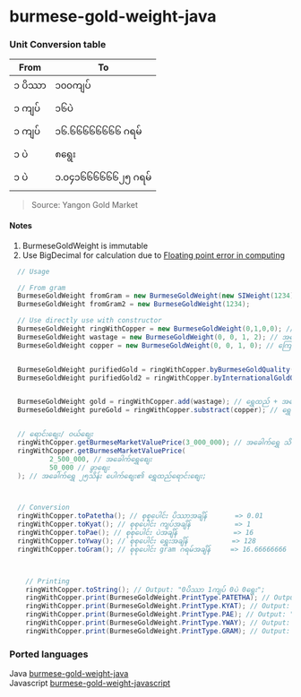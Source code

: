 # burmese-gold-weight-java
### Unit Conversion table
|From|To|
|--|--|
|၁ ပိဿာ| ၁၀၀ကျပ်|
|၁ ကျပ်| ၁၆ပဲ|
|၁ ကျပ်| ၁၆.၆၆၆၆၆၆၆၆ ဂရမ်|
|၁ ပဲ| ၈ရွေး|
|၁ ပဲ| ၁.၀၄၁၆၆၆၆၆၆၂၅ ဂရမ်|

> Source: Yangon Gold Market

#### Notes
1. BurmeseGoldWeight is immutable
2. Use BigDecimal for calculation due to [Floating point error in computing](https://betterprogramming.pub/why-is-0-1-0-2-not-equal-to-0-3-in-most-programming-languages-99432310d476)

```java
  // Usage

  // From gram
  BurmeseGoldWeight fromGram = new BurmeseGoldWeight(new SIWeight(1234));
  BurmeseGoldWeight fromGram2 = new BurmeseGoldWeight(1234);

  // Use directly use with constructor
  BurmeseGoldWeight ringWithCopper = new BurmeseGoldWeight(0,1,0,0); // ရွှေထည် ၁ကျပ်သား
  BurmeseGoldWeight wastage = new BurmeseGoldWeight(0, 0, 1, 2); // အလျေ့ာအတွက် ၁ပဲ ၂ရွေး
  BurmeseGoldWeight copper = new BurmeseGoldWeight(0, 0, 1, 0); // ကြေး(အတွင်းစပ်) ၁ပဲ


  BurmeseGoldWeight purifiedGold = ringWithCopper.byBurmeseGoldQuality(15); // ၁၅ပဲရည် အခေါက်ရွှေချွတ်ပြီး
  BurmeseGoldWeight purifiedGold2 = ringWithCopper.byInternationalGoldQuality(22); // 22/24 K အခေါက်ရွှေချွတ်ပြီး


  BurmeseGoldWeight gold = ringWithCopper.add(wastage); // ရွှေထည် + အလျော့အတွက် = အထည်လုပ် အချိန်
  BurmeseGoldWeight pureGold = ringWithCopper.substract(copper); // ရွှေထည် - ကြေး = အခေါက်


  // ရောင်းစျေး/ ဝယ်စျေး
  ringWithCopper.getBurmeseMarketValuePrice(3_000_000); // အခေါက်ရွှေ သိန်း၃၀ ပေါက်စျေး၏ ရွှေထည်ရောင်းစျေး
  ringWithCopper.getBurmeseMarketValuePrice(
          2_500_000, // အခေါက်ရွှေစျေး
          50_000 // ခွာစျေး
  ); // အခေါက်ရွှေ ၂၅သိန်း ပေါက်စျေး၏ ရွှေထည်ရောင်းစျေး;



  // Conversion
  ringWithCopper.toPatetha(); // စုစုပေါင်း ပိဿာအချိန်       => 0.01
  ringWithCopper.toKyat(); // စုစုပေါင်း ကျပ်အချိန်           => 1
  ringWithCopper.toPae(); // စုစုပေါင်း ပဲအချိန်              => 16
  ringWithCopper.toYway(); // စုစုပေါင်း ရွှေးအချိန်           => 128
  ringWithCopper.toGram(); // စုစုပေါင်း gram ဂရမ်အချိန်     => 16.66666666



    // Printing
    ringWithCopper.toString(); // Output: "0ပိဿာ 1ကျပ် 0ပဲ 0ရွေး";
    ringWithCopper.print(BurmeseGoldWeight.PrintType.PATETHA); // Output: "0.01ပိဿာ"
    ringWithCopper.print(BurmeseGoldWeight.PrintType.KYAT); // Output: "1ကျပ်"
    ringWithCopper.print(BurmeseGoldWeight.PrintType.PAE); // Output: "16ပဲ"
    ringWithCopper.print(BurmeseGoldWeight.PrintType.YWAY); // Output: "128ရွေး"
    ringWithCopper.print(BurmeseGoldWeight.PrintType.GRAM); // Output: "16.66666666ဂရမ်"
```


### Ported languages
Java [burmese-gold-weight-java](https://github.com/jianshangquan/burmese-gold-weight-java) \
Javascript [burmese-gold-weight-javascript](https://github.com/jianshangquan/burmese-weight-js)
